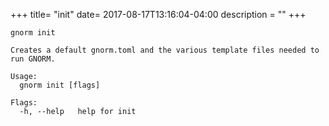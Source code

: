 +++
title= "init"
date= 2017-08-17T13:16:04-04:00
description = ""
+++

<!-- {{{gocog
package main
import (
    "fmt"
    "os"
    "github.com/sillydong/gnorm/cli"
    "github.com/sillydong/gnorm/environ"
)
func main() {
    fmt.Println("```plain\ngnorm init\n")

    os.Stderr = os.Stdout
    x := cli.ParseAndRun(environ.Values{
        Stderr: os.Stdout,
        Stdout: os.Stdout,
        Args: []string{"help", "init"},
    })
    fmt.Println("```")
    os.Exit(x)
}
gocog}}} -->
```plain
gnorm init

Creates a default gnorm.toml and the various template files needed to run GNORM.

Usage:
  gnorm init [flags]

Flags:
  -h, --help   help for init
```
<!-- {{{end}}} -->
